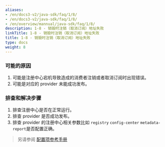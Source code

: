 ```yaml
---
aliases:
- /en/docs3-v2/java-sdk/faq/1/8/
- /en/docs3-v2/java-sdk/faq/1/8/
- /en/overview/mannual/java-sdk/faq/1/8/
description: 1-8 - 销毁时注销（取消订阅）地址失败
linkTitle: 1-8 - 销毁时注销（取消订阅）地址失败
title: 1-8 - 销毁时注销（取消订阅）地址失败
type: docs
weight: 8
---
```







### 可能的原因
1. 可能是注册中心宕机导致造成的消费者注销或者取消订阅时出现错误。
2. 可能是对应的 provider 未能成功发布。

### 排查和解决步骤
1. 排查注册中心是否在正常运行。
2. 排查 provider 是否成功发布。
3. 排查 provider 的注册中心相关参数比如 `registry` `config-center` `metadata-report`是否配置正确。

> 另请参阅
[配置项参考手册](/en/overview/mannual/java-sdk/reference-manual/config/properties/)

